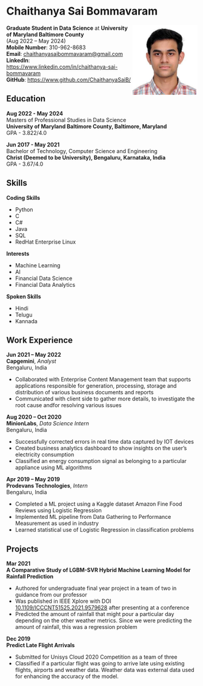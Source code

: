 # Chaithanya Sai Bommavaram

<img src="/docs/Chaithanya Sai_Bommavaram_Passport_Photo.png" align="right">

**Graduate Student in Data Science** at **University of Maryland Baltimore County**  
(Aug 2022 – May 2024)  
**Mobile Number**: 310-962-8683  
**Email**: chaithanyasaibommavaram@gmail.com  
**LinkedIn**: https://www.linkedin.com/in/chaithanya-sai-bommavaram  
**GitHub**: https://www.github.com/ChaithanyaSaiB/  

## Education
**Aug 2022 - May 2024**  
Masters of Professional Studies in Data Science  
**University of Maryland Baltimore County, Baltimore, Maryland**  
GPA - 3.822/4.0

**Jun 2017 - May 2021**  
Bachelor of Technology, Computer Science and Engineering  
**Christ (Deemed to be University), Bengaluru, Karnataka, India**  
GPA - 3.67/4.0

## Skills
**Coding Skills**
- Python
- C
- C#
- Java
- SQL
- RedHat Enterprise Linux

**Interests**
- Machine Learning
- AI
- Financial Data Science
- Financial Data Analytics

**Spoken Skills**
- Hindi
- Telugu
- Kannada

## Work Experience
**Jun 2021 – May 2022**  
**Capgemini**, *Analyst*  
Bengaluru, India
- Collaborated with Enterprise Content Management team that supports applications responsible for generation, processing, storage and distribution of various business documents and reports
- Communicated with client side to gather more details, to investigate the root cause andfor
resolving various issues

**Aug 2020 – Oct 2020**  
**MinionLabs**, *Data Science Intern*  
Bengaluru, India
- Successfully corrected errors in real time data captured by IOT devices
- Created business analytics dashboard to show insights on the user’s electricity consumption
- Classified an energy consumption signal as belonging to a particular appliance using ML algorithms

**Apr 2019 – May 2019**  
**Prodevans Technologies**, *Intern*  
Bengaluru, India
- Completed a ML project using a Kaggle dataset Amazon Fine Food Reviews using Logistic
Regression
- Implemented ML pipeline from Data Gathering to Performance Measurement as used in industry
- Learned statistical use of Logistic Regression in classification problems

## Projects
**Mar 2021**  
**A Comparative Study of LGBM-SVR Hybrid Machine Learning Model for Rainfall Prediction**
- Authored for undergraduate final year project in a team of two in guidance from our professor
- Was published in IEEE Xplore with DOI [10.1109/ICCCNT51525.2021.9579628](https://doi.org/10.1109/ICCCNT51525.2021.9579628) after presenting at a
conference
- Predicted the amount of rainfall that might pour a particular day depending on the other weather metrics. Since we were predicting the amount of rainfall, this was a regression problem

**Dec 2019**  
**Predict Late Flight Arrivals**
- Submitted for Unisys Cloud 2020 Competition as a team of three
- Classified if a particular flight was going to arrive late using existing flights, airports and weather data. Weather data was external data used for enhancing the accuracy of the model.
